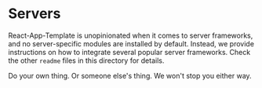 # Servers

React-App-Template is unopinionated when it comes to server frameworks, and no server-specific modules are installed by default. Instead, we provide instructions on how to integrate several popular server frameworks. Check the other `readme` files in this directory for details.

Do your own thing. Or someone else's thing. We won't stop you either way.


